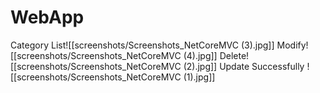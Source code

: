 # WebApp
Category List![[screenshots/Screenshots_NetCoreMVC (3).jpg]]
Modify![[screenshots/Screenshots_NetCoreMVC (4).jpg]]
Delete![[screenshots/Screenshots_NetCoreMVC (2).jpg]]
Update Successfully
![[screenshots/Screenshots_NetCoreMVC (1).jpg]]
